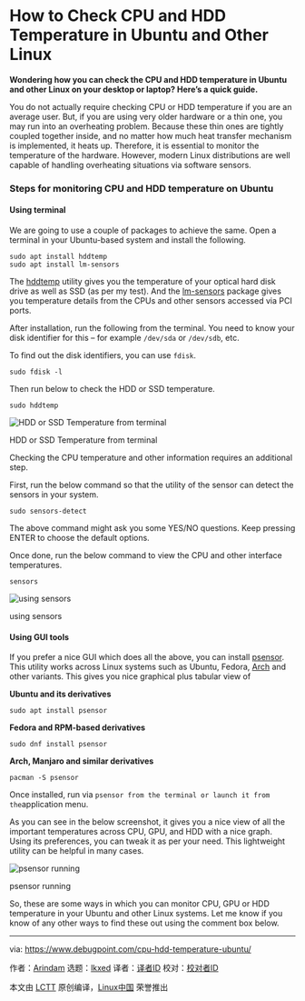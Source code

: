 [#]: subject: "How to Check CPU and HDD Temperature in Ubuntu and Other Linux"
[#]: via: "https://www.debugpoint.com/cpu-hdd-temperature-ubuntu/"
[#]: author: "Arindam https://www.debugpoint.com/author/admin1/"
[#]: collector: "lkxed"
[#]: translator: " "
[#]: reviewer: " "
[#]: publisher: " "
[#]: url: " "

How to Check CPU and HDD Temperature in Ubuntu and Other Linux
======

**Wondering how you can check the CPU and HDD temperature in Ubuntu and other Linux on your desktop or laptop? Here’s a quick guide.**

You do not actually require checking CPU or HDD temperature if you are an average user. But, if you are using very older hardware or a thin one, you may run into an overheating problem. Because these thin ones are tightly coupled together inside, and no matter how much heat transfer mechanism is implemented, it heats up. Therefore, it is essential to monitor the temperature of the hardware. However, modern Linux distributions are well capable of handling overheating situations via software sensors.

### Steps for monitoring CPU and HDD temperature on Ubuntu

#### Using terminal

We are going to use a couple of packages to achieve the same. Open a terminal in your Ubuntu-based system and install the following.

```
sudo apt install hddtemp
sudo apt install lm-sensors
```

The [hddtemp][1] utility gives you the temperature of your optical hard disk drive as well as SSD (as per my test). And the [lm-sensors][2] package gives you temperature details from the CPUs and other sensors accessed via PCI ports.

After installation, run the following from the terminal. You need to know your disk identifier for this – for example `/dev/sda` or `/dev/sdb`, etc.

To find out the disk identifiers, you can use `fdisk`.

```
sudo fdisk -l
```

Then run below to check the HDD or SSD temperature.

```
sudo hddtemp
```

![HDD or SSD Temperature from terminal][3]

HDD or SSD Temperature from terminal

Checking the CPU temperature and other information requires an additional step.

First, run the below command so that the utility of the sensor can detect the sensors in your system.

```
sudo sensors-detect
```

The above command might ask you some YES/NO questions. Keep pressing ENTER to choose the default options.

Once done, run the below command to view the CPU and other interface temperatures.

```
sensors
```

![using sensors][4]

using sensors

#### Using GUI tools

If you prefer a nice GUI which does all the above, you can install [psensor][5]. This utility works across Linux systems such as Ubuntu, Fedora, [Arch][6] and other variants. This gives you nice graphical plus tabular view of

**Ubuntu and its derivatives**

```
sudo apt install psensor
```

**Fedora and RPM-based derivatives**

```
sudo dnf install psensor
```

**Arch, Manjaro and similar derivatives**

```
pacman -S psensor
```

Once installed, run via `psensor from the terminal or launch it from the`application menu.

As you can see in the below screenshot, it gives you a nice view of all the important temperatures across CPU, GPU, and HDD with a nice graph. Using its preferences, you can tweak it as per your need. This lightweight utility can be helpful in many cases.

![psensor running][7]

psensor running

So, these are some ways in which you can monitor CPU, GPU or HDD temperature in your Ubuntu and other Linux systems. Let me know if you know of any other ways to find these out using the comment box below.

--------------------------------------------------------------------------------

via: https://www.debugpoint.com/cpu-hdd-temperature-ubuntu/

作者：[Arindam][a]
选题：[lkxed][b]
译者：[译者ID](https://github.com/译者ID)
校对：[校对者ID](https://github.com/校对者ID)

本文由 [LCTT](https://github.com/LCTT/TranslateProject) 原创编译，[Linux中国](https://linux.cn/) 荣誉推出

[a]: https://www.debugpoint.com/author/admin1/
[b]: https://github.com/lkxed
[1]: https://wiki.archlinux.org/title/Hddtemp
[2]: https://github.com/lm-sensors/lm-sensors
[3]: https://www.debugpoint.com/wp-content/uploads/2021/09/HDD-or-SSD-Temperature-from-terminal.png
[4]: https://www.debugpoint.com/wp-content/uploads/2021/09/psensor.png
[5]: https://wpitchoune.net/psensor/
[6]: https://www.debugpoint.com/tag/arch-linux
[7]: https://www.debugpoint.com/wp-content/uploads/2021/09/psensor-running-1024x465.png
